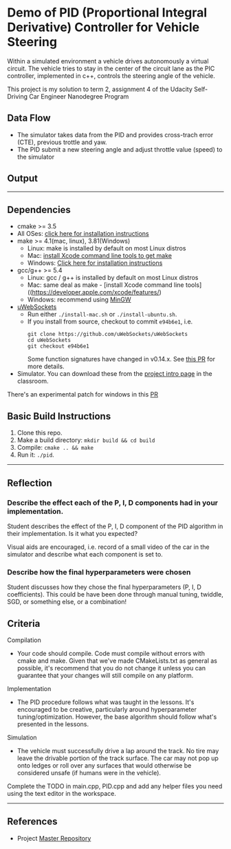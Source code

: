 # Demo of PID (Proportional Integral Derivative) Controller for Vehicle Steering

Within a simulated environment a vehicle drives autonomously a virtual circuit. The vehicle tries to stay in the center of the circuit lane as the PIC controller, implemented in c++, controls the steering angle of the vehicle.  

This project is my solution to term 2, assignment 4 of the Udacity Self-Driving Car Engineer Nanodegree Program


## Data Flow
* The simulator takes data from the PID and provides cross-trach error (CTE), previous trottle and yaw. 
* The PID submit a new steering angle and adjust throttle value (speed) to the simulator



## Output



---

## Dependencies

* cmake >= 3.5
* All OSes: [click here for installation instructions](https://cmake.org/install/)
* make >= 4.1(mac, linux), 3.81(Windows)
  * Linux: make is installed by default on most Linux distros
  * Mac: [install Xcode command line tools to get make](https://developer.apple.com/xcode/features/)
  * Windows: [Click here for installation instructions](http://gnuwin32.sourceforge.net/packages/make.htm)
* gcc/g++ >= 5.4
  * Linux: gcc / g++ is installed by default on most Linux distros
  * Mac: same deal as make - [install Xcode command line tools]((https://developer.apple.com/xcode/features/)
  * Windows: recommend using [MinGW](http://www.mingw.org/)
* [uWebSockets](https://github.com/uWebSockets/uWebSockets)
  * Run either `./install-mac.sh` or `./install-ubuntu.sh`.
  * If you install from source, checkout to commit `e94b6e1`, i.e.
    ```
    git clone https://github.com/uWebSockets/uWebSockets 
    cd uWebSockets
    git checkout e94b6e1
    ```
    Some function signatures have changed in v0.14.x. See [this PR](https://github.com/udacity/CarND-MPC-Project/pull/3) for more details.
* Simulator. You can download these from the [project intro page](https://github.com/udacity/self-driving-car-sim/releases) in the classroom.

There's an experimental patch for windows in this [PR](https://github.com/udacity/CarND-PID-Control-Project/pull/3)

## Basic Build Instructions

1. Clone this repo.
2. Make a build directory: `mkdir build && cd build`
3. Compile: `cmake .. && make`
4. Run it: `./pid`. 


--- 

## Reflection
### Describe the effect each of the P, I, D components had in your implementation.
Student describes the effect of the P, I, D component of the PID algorithm in their implementation. Is it what you expected?

Visual aids are encouraged, i.e. record of a small video of the car in the simulator and describe what each component is set to.

### Describe how the final hyperparameters were chosen
Student discusses how they chose the final hyperparameters (P, I, D coefficients). This could be have been done through manual tuning, twiddle, SGD, or something else, or a combination!



## Criteria
Compilation
* Your code should compile. Code must compile without errors with cmake and make. Given that we've made CMakeLists.txt as general as possible, it's recommend that you do not change it unless you can guarantee that your changes will still compile on any platform.


Implementation
* The PID procedure follows what was taught in the lessons. It's encouraged to be creative, particularly around hyperparameter tuning/optimization. However, the base algorithm should follow what's presented in the lessons.


Simulation
* The vehicle must successfully drive a lap around the track. No tire may leave the drivable portion of the track surface. The car may not pop up onto ledges or roll over any surfaces that would otherwise be considered unsafe (if humans were in the vehicle).



Complete the TODO in main.cpp, PID.cpp and add any helper files you need using the text editor in the workspace.


---
## References
* Project [Master Repository](https://github.com/udacity/CarND-PID-Control-Project)



